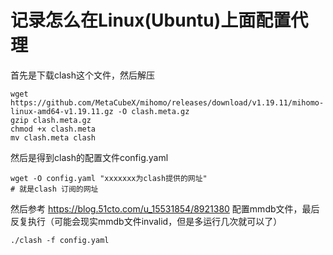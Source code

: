 # 记录怎么在Linux(Ubuntu)上面配置代理

首先是下载clash这个文件，然后解压
```
wget https://github.com/MetaCubeX/mihomo/releases/download/v1.19.11/mihomo-linux-amd64-v1.19.11.gz -O clash.meta.gz
gzip clash.meta.gz
chmod +x clash.meta
mv clash.meta clash
```


然后是得到clash的配置文件config.yaml
```
wget -O config.yaml "xxxxxxx为clash提供的网址"
# 就是clash 订阅的网址
```

然后参考 https://blog.51cto.com/u_15531854/8921380 配置mmdb文件，最后反复执行（可能会现实mmdb文件invalid，但是多运行几次就可以了）
```
./clash -f config.yaml
```

